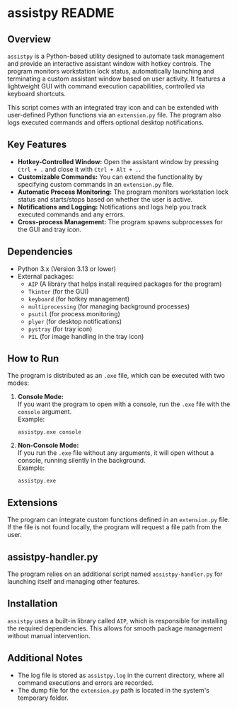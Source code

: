 # assistpy README

## Overview
`assistpy` is a Python-based utility designed to automate task management and provide an interactive assistant window with hotkey controls. The program monitors workstation lock status, automatically launching and terminating a custom assistant window based on user activity. It features a lightweight GUI with command execution capabilities, controlled via keyboard shortcuts.

This script comes with an integrated tray icon and can be extended with user-defined Python functions via an `extension.py` file. The program also logs executed commands and offers optional desktop notifications.

## Key Features
- **Hotkey-Controlled Window:** Open the assistant window by pressing `Ctrl + .` and close it with `Ctrl + Alt + .`.
- **Customizable Commands:** You can extend the functionality by specifying custom commands in an `extension.py` file.
- **Automatic Process Monitoring:** The program monitors workstation lock status and starts/stops based on whether the user is active.
- **Notifications and Logging:** Notifications and logs help you track executed commands and any errors.
- **Cross-process Management:** The program spawns subprocesses for the GUI and tray icon.

## Dependencies
- Python 3.x (Version 3.13 or lower)
- External packages:
  - `AIP` (A library that helps install required packages for the program)
  - `Tkinter` (for the GUI)
  - `keyboard` (for hotkey management)
  - `multiprocessing` (for managing background processes)
  - `psutil` (for process monitoring)
  - `plyer` (for desktop notifications)
  - `pystray` (for tray icon)
  - `PIL` (for image handling in the tray icon)

## How to Run
The program is distributed as an `.exe` file, which can be executed with two modes:

1. **Console Mode:**  
   If you want the program to open with a console, run the `.exe` file with the `console` argument.  
   Example:
   ```
   assistpy.exe console
   ```

2. **Non-Console Mode:**  
   If you run the `.exe` file without any arguments, it will open without a console, running silently in the background.  
   Example:
   ```
   assistpy.exe
   ```

## Extensions
The program can integrate custom functions defined in an `extension.py` file. If the file is not found locally, the program will request a file path from the user.

## assistpy-handler.py
The program relies on an additional script named `assistpy-handler.py` for launching itself and managing other features.

## Installation
`assistpy` uses a built-in library called `AIP`, which is responsible for installing the required dependencies. This allows for smooth package management without manual intervention.

## Additional Notes
- The log file is stored as `assistpy.log` in the current directory, where all command executions and errors are recorded.
- The dump file for the `extension.py` path is located in the system's temporary folder.


